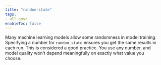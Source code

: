 ```yaml
---
title: "random-state"
tags:
- all-post
enableToc: false
---
```


Many machine learning models allow some randomness in model training. Specifying a number for `random_state` ensures you get the same results in each run. This is considered a good practice. You use any number, and model quality won't depend meaningfully on exactly what value you choose.